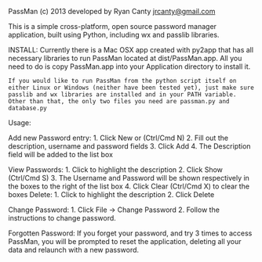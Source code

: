 PassMan (c) 2013 
developed by Ryan Canty jrcanty@gmail.com


This is a simple cross-platform, open source password manager application,
built using Python, including wx and passlib libraries.

INSTALL:
	Currently there is a Mac OSX app created with py2app that has all necessary libraries to run PassMan located at dist/PassMan.app. All you need to do is copy PassMan.app into your Application directory to install it. 

	If you would like to run PassMan from the python script itself on either Linux or Windows (neither have been tested yet), just make sure passlib and wx libraries are installed and in your PATH variable. Other than that, the only two files you need are passman.py and database.py

Usage:

Add new Password entry:
	1. Click New or (Ctrl/Cmd N)
	2. Fill out the description, username and password fields
	3. Click Add
	4. The Description field will be added to the list box

View Passwords:
	1. Click to highlight the description
	2. Click Show (Ctrl/Cmd S)
	3. The Username and Password will be shown respectively in the boxes
	to the right of the list box
	4. Click Clear (Ctrl/Cmd X) to clear the boxes
Delete:
	1. Click to highlight the description
	2. Click Delete

Change Password:
	1. Click File -> Change Password
	2. Follow the instructions to change password.

Forgotten Password:
	If you forget your password, and try 3 times to access PassMan, 
	you will be prompted to reset the application, deleting all your
	data and relaunch with a new password.
